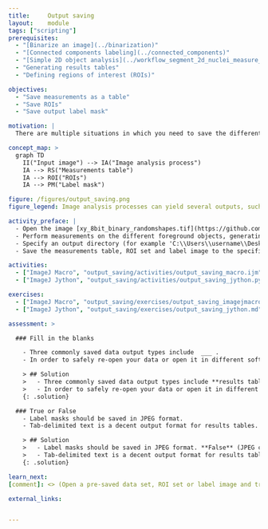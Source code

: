 ```yaml
---
title:     Output saving
layout:    module
tags: ["scripting"]
prerequisites:
  - "[Binarize an image](../binarization)"
  - "[Connected components labeling](../connected_components)"
  - "[Simple 2D object analysis](../workflow_segment_2d_nuclei_measure_shape)"
  - "Generating results tables"
  - "Defining regions of interest (ROIs)"

objectives:
  - "Save measurements as a table"
  - "Save ROIs"
  - "Save output label mask"

motivation: |
  There are multiple situations in which you need to save the different types of output you can generate with your image analysis pipelines. For example, you may want to save your results as measurement tables for further analysis in other software (e.g. RStudio, MS EXCEL, ..). It can also be important to save the regions of interest (ROIs) that were used for particular measurements, so that you can look back at them for reference, or to use them for visualization purposes. In addition to ROIs, images can be saved as label masks to store the information on different regions. Finally, you may also want to save your entire script containing particular settings or parameters that you used, so that you can re-run the analysis with the exact same settings or compare it with the results obtained using different settings.

concept_map: >
  graph TD
    II("Input image") --> IA("Image analysis process")
    IA --> RS("Measurements table")
    IA --> ROI("ROIs")
    IA --> PM("Label mask")

figure: /figures/output_saving.png
figure_legend: Image analysis processes can yield several outputs, such as a) label masks, b) measurement tables, or c) ROI sets.

activity_preface: |
  - Open the image [xy_8bit_binary_randomshapes.tif](https://github.com/NEUBIAS/training-resources/raw/master/image_data/xy_8bit_binary_randomshapes.tif).
  - Perform measurements on the different foreground objects, generating a ROI set, label image, and measurements table.
  - Specify an output directory (for example 'C:\\Users\\username\\Desktop' on Windows (note double "\\" because a single "\\" is interpreted as an escape character) or '/Users/username/Desktop/' on MacOS).
  - Save the measurements table, ROI set and label image to the specified output directory.

activities:
  - ["ImageJ Macro", "output_saving/activities/output_saving_macro.ijm", "java"]
  - ["ImageJ Jython", "output_saving/activities/output_saving_jython.py", "python"]

exercises:
  - ["ImageJ Macro", "output_saving/exercises/output_saving_imagejmacro.md"]
  - ["ImageJ Jython", "output_saving/exercises/output_saving_jython.md"]

assessment: >

  ### Fill in the blanks

    - Three commonly saved data output types include  ___ .
    - In order to safely re-open your data or open it in different software, you need to save in an ____ file format.

    > ## Solution
    >   - Three commonly saved data output types include **results tables, ROI sets, and label masks**.
    >   - In order to safely re-open your data or open it in different software, you need to save in an **interoperable** file format.
    {: .solution}

  ### True or False
    - Label masks should be saved in JPEG format.
    - Tab-delimited text is a decent output format for results tables.

    > ## Solution
    >   - Label masks should be saved in JPEG format. **False** (JPEG compression results in loss of the unique label values in the image)
    >   - Tab-delimited text is a decent output format for results tables. **True** (this is generally more stable in other software than for example comma-delimited data)
    {: .solution}

learn_next:
[comment]: <> (Open a pre-saved data set, ROI set or label image and try to modify it)

external_links:


---
```

